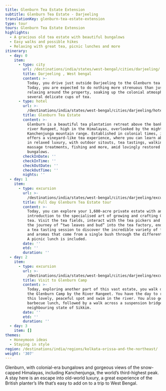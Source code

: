 ```yaml
---
title: Glenburn Tea Estate Extension
subtitle: Glenburn Tea Estate - Darjeeling
translationKey: glenburn-tea-estate-extension
type: tour
tours: Glenburn Tea Estate Extension
highlights:
  - A gracious old tea estate with beautiful bungalows
  - Easy walks and possible hikes
  - Relaxing with great tea, picnic lunches and more
itinerary:
  - day: 0
    item:
      - type: city
        url: /destinations/india/states/west-bengal/cities/darjeeling/
        title: Darjeeling , West bengal
        content: >-
          Today, you drive just outside Darjeeling to the Glenburn tea estate.
          Today, you are expected to do nothing more strenuous than just
          relaxing around the property, soaking up the colonial atmosphere and
          several delicate cups of tea.
      - type: hotel
        url: >-
          /destinations/india/states/west-bengal/cities/darjeeling/hotels/glenburn-tea-estate/
        title: Glenburn Tea Estate
        content: >-
          Glenburn is a beautiful tea plantation retreat above the banks of the
          river Rungeet, high in the Himalayas, overlooked by the mighty
          Kanchenjunga mountain range. Established in colonial times, it now
          offers a vineyard-like tea experience, where you can learn about tea
          in relaxed luxury, with outdoor sitouts, tea tastings, walking trails,
          massage treatments, fishing and more, amid lovingly restored planter’s
          bungalows.
        checkInDate: ''
        checkInTime: ''
        checkOutDate: ''
        checkOutTime: ''
        nights: ''
  - day: 1
    item:
      - type: excursion
        url: >-
          /destinations/india/states/west-bengal/cities/darjeeling/excursions/full-day-glenburn-tea-estate-tour/
        title: Full day Glenburn Tea Estate tour
        content: >-
          Today, you can explore your 1,600-acre private estate with an
          introduction to the specialised art of growing and crafting Glenburn
          tea. Visit the tea fields, interact with the tea pickers and follow
          the journey of “two leaves and bud” into the tea factory, ending with
          a tea tasting session to discover the incredible variety of flavours
          and aromas that come from a single bush through the different seasons.
          A picnic lunch is included.
        date: ''
        etd: ''
        duration: ''
  - day: 2
    item:
      - type: excursion
        url: >-
          /destinations/india/states/west-bengal/cities/darjeeling/excursions/visit-to-glenburn-camp/
        title: Visit to Glenburn Camp
        content: >-
          Today, exploring another part of this vast estate, you walk down to
          the Glenburn Camp by the River Rangeet. You have the day to relax in
          this lovely, peaceful spot and swim in the river. You also get a
          barbecue lunch, followed by a walk across a suspension bridge into the
          neighbouring state of Sikkim.
        date: ''
        etd: ''
        duration: ''
  - day: 3
    item: []
themes:
  - Honeymoon ideas
  - Staying in style
region: /destinations/india/regions/kolkata-orissa-and-the-northeast/
weight: '307'
---
```


Glenburn, with colonial-era bungalows and gorgeous views of the snow-capped Himalayas, including Kanchenjunga, the world’s third-highest peak. A stay here is an escape into old-world luxury, a great experience of the British planter’s life that’s easy to add on to a trip to West Bengal.
